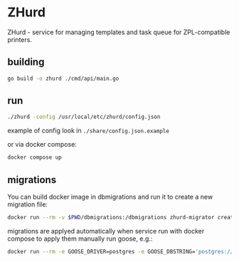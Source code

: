 # ZHurd
ZHurd - service for managing templates and task queue for ZPL-compatible printers.

## building

```sh
go build -o zhurd ./cmd/api/main.go
```

## run

```sh
./zhurd -config /usr/local/etc/zhurd/config.json
```
example of config look in `./share/config.json.example`

or via docker compose:
```sh
docker compose up
```

## migrations

You can build docker image in dbmigrations and run it to create a new migration file:
```sh
docker run --rm -v $PWD/dbmigrations:/dbmigrations zhurd-migrator create --dir /dbmigrations [migration_name] sql
```
migrations are applyed automatically when service run with docker compose
to apply them manually run goose, e.g.:
```sh
docker run --rm -e GOOSE_DRIVER=postgres -e GOOSE_DBSTRING='postgres://zhurd:passwordsecretdb@dbhost:5432/zhurd?sslmode=disable' -v $PWD/dbmigrations:/dbmigrations zhurd-migrator --dir /dbmigrations up
``` 
